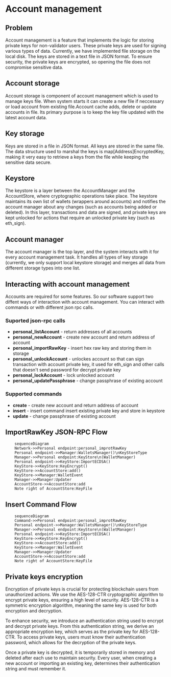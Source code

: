 Account management
===

## Problem
Account management is a feature that implements the logic for storing private keys for non-validator users. These private keys are used for signing various types of data. Currently, we have implemented file storage on the local disk. The keys are stored in a text file in JSON format. To ensure security, the private keys are encrypted, so opening the file does not compromise sensitive data.

## Account storage
Account storage is component of account management which is used to manage keys file. When system starts it can create a new file if neccessary or load account from existing file.Account cache adds, delete or update accounts in file. Its primary purpose is to keep the key file updated with the latest account data.

## Key storage
Keys are stored in a file in JSON format. All keys are stored in the same file. The data structure used to marshal the keys is map[Address]EncryptedKey, making it very easy to retrieve a keys from the file while keeping the sensitive data secure.

## Keystore
The keystore is a layer between the AccountManager and the AccountStore, where cryptographic operations take place. The keystore maintains its own list of wallets (wrappers around accounts) and notifies the account manager about any changes (such as accounts being added or deleted). In this layer, transactions and data are signed, and private keys are kept unlocked for actions that require an unlocked private key (such as eth_sign).

## Account manager
The account manager is the top layer, and the system interacts with it for every account management task. It handles all types of key storage (currently, we only support local keystore storage) and merges all data from different storage types into one list.

## Interacting with account management
Accounts are required for some features. So our software support two diffent ways of interaction with account management. You can interact with commands or with different json rpc calls.

### Suported json-rpc calls
* **personal_listAccount** - return addresses of all accounts
* **personal_newAccount** - create new account and return address of account
* **personal_importRawKey** - insert hex raw key and storing them in storage
* **personal_unlockAccount** - unlockes account so that can sign transaction with account private key, it used for eth_sign and other calls that doesn't send password for decrypt private key
* **personal_lockAccount** - lock unlocked account
* **personal_updatePassphrase** - change passphrase of existing account

### Supported commands
* **create** - create new account and return address of account
* **insert** - insert command insert existing private key and store in keystore
* **update** - change passphrase of existing account

## ImportRawKey JSON-RPC Flow

``` mermaid
    sequenceDiagram
    Network->>Personal endpoint:personal_improtRawKey
    Personal endpoint->>Manager:WalletsManager()\nKeyStoreType
    Manager->>Personal endpoint:KeyStore\n(WalletManager)
    Personal endpoint->>KeyStore:ImportECDSA()
    KeyStore->>KeyStore:KeyEncrypt()
    KeyStore->>AccountStore:add()
    KeyStore->>Manager:WalletEvent
    Manager->>Manager:Updater
    AccountStore->>AccountStore:add
    Note right of AccountStore:KeyFile
```

## Insert Command Flow
``` mermaid
    sequenceDiagram
    Command->>Personal endpoint:personal_improtRawKey
    Personal endpoint->>Manager:WalletsManager()\nKeyStoreType
    Manager->>Personal endpoint:KeyStore\n(WalletManager)
    Personal endpoint->>KeyStore:ImportECDSA()
    KeyStore->>KeyStore:KeyEncrypt()
    KeyStore->>AccountStore:add()
    KeyStore->>Manager:WalletEvent
    Manager->>Manager:Updater
    AccountStore->>AccountStore:add
    Note right of AccountStore:KeyFile
```
    


## Private keys encryption 
Encryption of private keys is crucial for protecting blockchain users from unauthorized actions. We use the AES-128-CTR cryptographic algorithm to encrypt private keys, ensuring a high level of security. AES-128-CTR is a symmetric encryption algorithm, meaning the same key is used for both encryption and decryption.

To enhance security, we introduce an authentication string used to encrypt and decrypt private keys. From this authentication string, we derive an appropriate encryption key, which serves as the private key for AES-128-CTR. To access private keys, users must know their authentication password, which allows for the decryption of the private keys.

Once a private key is decrypted, it is temporarily stored in memory and deleted after each use to maintain security. Every user, when creating a new account or importing an existing key, determines their authentication string and must remember it.





